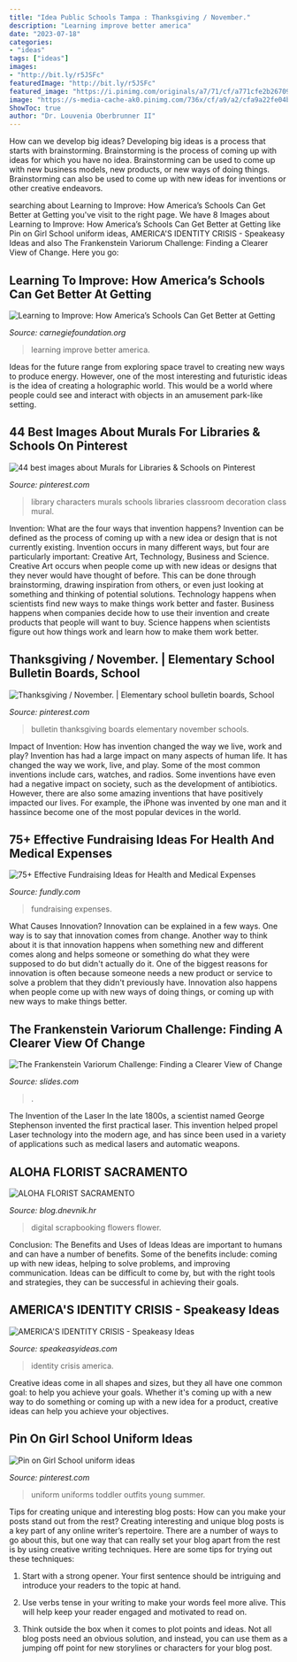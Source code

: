 ```yaml
---
title: "Idea Public Schools Tampa : Thanksgiving / November."
description: "Learning improve better america"
date: "2023-07-18"
categories:
- "ideas"
tags: ["ideas"]
images:
- "http://bit.ly/r5JSFc"
featuredImage: "http://bit.ly/r5JSFc"
featured_image: "https://i.pinimg.com/originals/a7/71/cf/a771cfe2b2670970121548a164a457a6.jpg"
image: "https://s-media-cache-ak0.pinimg.com/736x/cf/a9/a2/cfa9a22fe04b13be8ce44d946b55842e.jpg"
ShowToc: true
author: "Dr. Louvenia Oberbrunner II"
---
```



How can we develop big ideas?
Developing big ideas is a process that starts with brainstorming. Brainstorming is the process of coming up with ideas for which you have no idea. Brainstorming can be used to come up with new business models, new products, or new ways of doing things. Brainstorming can also be used to come up with new ideas for inventions or other creative endeavors.

	

		
searching about Learning to Improve: How America’s Schools Can Get Better at Getting you've visit to the right page. We have 8 Images about Learning to Improve: How America’s Schools Can Get Better at Getting like Pin on Girl School uniform ideas, AMERICA&#039;S IDENTITY CRISIS - Speakeasy Ideas and also The Frankenstein Variorum Challenge: Finding a Clearer View of Change. Here you go:
		
    
## Learning To Improve: How America’s Schools Can Get Better At Getting

<img loading=lazy src="https://www.carnegiefoundation.org/wp-content/uploads/2015/02/learning-to-improve.jpg" onerror="this.onerror=null;this.src='https://tse3.mm.bing.net/th?id=OIP.0SwsyQfNnayc3xlVZytuzQHaLH&amp;pid=15.1';" alt="Learning to Improve: How America’s Schools Can Get Better at Getting">

_Source: carnegiefoundation.org_

>learning improve better america. 

	

Ideas for the future range from exploring space travel to creating new ways to produce energy. However, one of the most interesting and futuristic ideas is the idea of creating a holographic world. This would be a world where people could see and interact with objects in an amusement park-like setting.

    
## 44 Best Images About Murals For Libraries &amp; Schools On Pinterest

<img loading=lazy src="https://s-media-cache-ak0.pinimg.com/736x/cf/a9/a2/cfa9a22fe04b13be8ce44d946b55842e.jpg" onerror="this.onerror=null;this.src='https://tse4.mm.bing.net/th?id=OIP.pIusXfMJ_XEdGM4ZxFr3ZgHaFj&amp;pid=15.1';" alt="44 best images about Murals for Libraries &amp; Schools on Pinterest">

_Source: pinterest.com_

>library characters murals schools libraries classroom decoration class mural. 

	

Invention: What are the four ways that invention happens?
Invention can be defined as the process of coming up with a new idea or design that is not currently existing. Invention occurs in many different ways, but four are particularly important: Creative Art, Technology, Business and Science. 
Creative Art occurs when people come up with new ideas or designs that they never would have thought of before. This can be done through brainstorming, drawing inspiration from others, or even just looking at something and thinking of potential solutions. Technology happens when scientists find new ways to make things work better and faster. Business happens when companies decide how to use their invention and create products that people will want to buy. Science happens when scientists figure out how things work and learn how to make them work better.

    
## Thanksgiving / November. | Elementary School Bulletin Boards, School

<img loading=lazy src="https://i.pinimg.com/originals/a7/71/cf/a771cfe2b2670970121548a164a457a6.jpg" onerror="this.onerror=null;this.src='https://tse2.mm.bing.net/th?id=OIP.ETZtPcAQkpa96WxDpu9H9wHaFj&amp;pid=15.1';" alt="Thanksgiving / November. | Elementary school bulletin boards, School">

_Source: pinterest.com_

>bulletin thanksgiving boards elementary november schools. 

	

Impact of Invention: How has invention changed the way we live, work and play?
Invention has had a large impact on many aspects of human life. It has changed the way we work, live, and play. Some of the most common inventions include cars, watches, and radios. Some inventions have even had a negative impact on society, such as the development of antibiotics. However, there are also some amazing inventions that have positively impacted our lives. For example, the iPhone was invented by one man and it hassince become one of the most popular devices in the world.

    
## 75+ Effective Fundraising Ideas For Health And Medical Expenses

<img loading=lazy src="https://blog.fundly.com/wp-content/uploads/2016/09/fundraising-ideas-for-medical-health-expenses-1.png" onerror="this.onerror=null;this.src='https://tse2.mm.bing.net/th?id=OIP.N9NnH5No8v7kLMXzNblU0gHaDe&amp;pid=15.1';" alt="75+ Effective Fundraising Ideas for Health and Medical Expenses">

_Source: fundly.com_

>fundraising expenses. 

	

What Causes Innovation?
Innovation can be explained in a few ways. One way is to say that innovation comes from change. Another way to think about it is that innovation happens when something new and different comes along and helps someone or something do what they were supposed to do but didn't actually do it. 
One of the biggest reasons for innovation is often because someone needs a new product or service to solve a problem that they didn't previously have. Innovation also happens when people come up with new ways of doing things, or coming up with new ways to make things better.

    
## The Frankenstein Variorum Challenge: Finding A Clearer View Of Change

<img loading=lazy src="https://media.slid.es/thumbnails/c218eab38bcc44d9eccc2ebd32b8e940/thumb.jpg?1562888224" onerror="this.onerror=null;this.src='https://tse4.mm.bing.net/th?id=OIP.Ry2ZM-DD45nVCzIkV1k9ewHaHa&amp;pid=15.1';" alt="The Frankenstein Variorum Challenge: Finding a Clearer View of Change">

_Source: slides.com_

>. 

	

The Invention of the Laser
In the late 1800s, a scientist named George Stephenson invented the first practical laser. This invention helped propel Laser technology into the modern age, and has since been used in a variety of applications such as medical lasers and automatic weapons.

    
## ALOHA FLORIST SACRAMENTO

<img loading=lazy src="http://bit.ly/r5JSFc" onerror="this.onerror=null;this.src='https://tse4.mm.bing.net/th?id=OIP._rAAIjHfA0wf2x5LSbfvKQHaHa&amp;pid=15.1';" alt="ALOHA FLORIST SACRAMENTO">

_Source: blog.dnevnik.hr_

>digital scrapbooking flowers flower. 

	

Conclusion: The Benefits and Uses of Ideas
Ideas are important to humans and can have a number of benefits. Some of the benefits include: coming up with new ideas, helping to solve problems, and improving communication. Ideas can be difficult to come by, but with the right tools and strategies, they can be successful in achieving their goals.

    
## AMERICA&#039;S IDENTITY CRISIS - Speakeasy Ideas

<img loading=lazy src="https://speakeasyideas.com/wp-content/uploads/2016/05/whoami.jpg" onerror="this.onerror=null;this.src='https://tse1.mm.bing.net/th?id=OIP.tiiyz4Nei8TS-OI_nFalwwHaE9&amp;pid=15.1';" alt="AMERICA&#039;S IDENTITY CRISIS - Speakeasy Ideas">

_Source: speakeasyideas.com_

>identity crisis america. 

	

Creative ideas come in all shapes and sizes, but they all have one common goal: to help you achieve your goals. Whether it's coming up with a new way to do something or coming up with a new idea for a product, creative ideas can help you achieve your objectives.

    
## Pin On Girl School Uniform Ideas

<img loading=lazy src="https://i.pinimg.com/736x/28/01/05/2801053536d7acdc0541a92ba74ee862--uniform-ideas-school-uniforms.jpg" onerror="this.onerror=null;this.src='https://tse1.mm.bing.net/th?id=OIP.pJl_sihti0SHDS5NjdSKlQHaNM&amp;pid=15.1';" alt="Pin on Girl School uniform ideas">

_Source: pinterest.com_

>uniform uniforms toddler outfits young summer. 

	

Tips for creating unique and interesting blog posts: How can you make your posts stand out from the rest?
Creating interesting and unique blog posts is a key part of any online writer’s repertoire. There are a number of ways to go about this, but one way that can really set your blog apart from the rest is by using creative writing techniques. Here are some tips for trying out these techniques:
1. Start with a strong opener. Your first sentence should be intriguing and introduce your readers to the topic at hand.

2. Use verbs tense in your writing to make your words feel more alive. This will help keep your reader engaged and motivated to read on.

3. Think outside the box when it comes to plot points and ideas. Not all blog posts need an obvious solution, and instead, you can use them as a jumping off point for new storylines or characters for your blog post.


